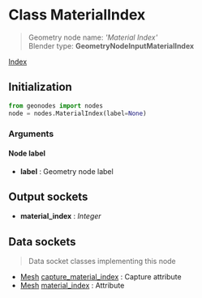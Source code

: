 
# Class MaterialIndex

> Geometry node name: _'Material Index'_<br>Blender type:  **GeometryNodeInputMaterialIndex**


[Index](/docs/index.md)

## Initialization


```python
from geonodes import nodes
node = nodes.MaterialIndex(label=None)
```


### Arguments


#### Node label



- **label** : Geometry node label



## Output sockets



- **material_index** : _Integer_



## Data sockets

> Data socket classes implementing this node




- [Mesh](../sockets/Mesh.md) [capture_material_index](../sockets/Mesh.md#capture_material_index) : Capture attribute
- [Mesh](../sockets/Mesh.md) [material_index](../sockets/Mesh.md#material_index) : Attribute


